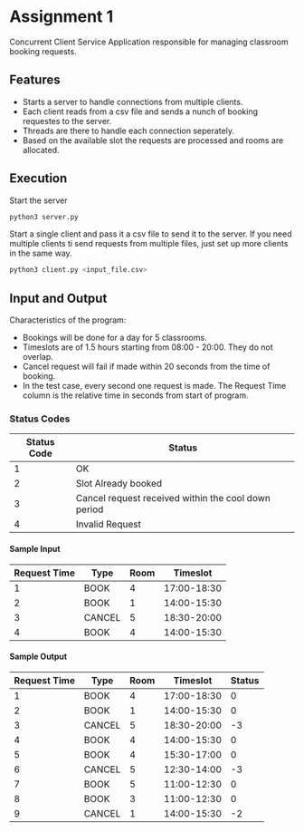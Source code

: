 # Assignment 1

Concurrent Client Service Application responsible for managing classroom booking requests.

## Features

- Starts a server to handle connections from multiple clients.
- Each client reads from a csv file and sends a nunch of booking requestes to the server.
- Threads are there to handle each connection seperately.
- Based on the available slot the requests are processed and rooms are allocated.

## Execution
Start the server
```python
python3 server.py
```
Start a single client and pass it a csv file to send it to the server. If you need multiple clients ti send requests from multiple files, just set up more clients in the same way.
```python
python3 client.py <input_file.csv>
```


## Input and Output
Characteristics of the program:
- Bookings will be done for a day for 5 classrooms.
- Timeslots are of 1.5 hours starting from 08:00 - 20:00. They do not overlap.
- Cancel request will fail if made within 20 seconds from the time of booking.
- In the test case, every second one request is made. The Request Time column is the relative time in seconds from start of program.

### Status Codes

| Status Code | Status   | 
|--------------|--------|
| 1            | OK   |
| 2            | Slot Already booked   | 
| 3            | Cancel request received within the cool down period |
| 4            | Invalid Request   |
#### Sample Input

| Request Time | Type   | Room | Timeslot     |
|--------------|--------|------|--------------|
| 1            | BOOK   | 4    | 17:00-18:30  |
| 2            | BOOK   | 1    | 14:00-15:30  |
| 3            | CANCEL | 5    | 18:30-20:00  |
| 4            | BOOK   | 4    | 14:00-15:30  |


#### Sample Output

| Request Time | Type   | Room | Timeslot     | Status |
|--------------|--------|------|--------------|--------|
| 1            | BOOK   | 4    | 17:00-18:30  | 0      |
| 2            | BOOK   | 1    | 14:00-15:30  | 0      |
| 3            | CANCEL | 5    | 18:30-20:00  | -3     |
| 4            | BOOK   | 4    | 14:00-15:30  | 0      |
| 5            | BOOK   | 4    | 15:30-17:00  | 0      |
| 6            | CANCEL | 5    | 12:30-14:00  | -3     |
| 7            | BOOK   | 5    | 11:00-12:30  | 0      |
| 8            | BOOK   | 3    | 11:00-12:30  | 0      |
| 9            | CANCEL | 1    | 14:00-15:30  | -2     |



